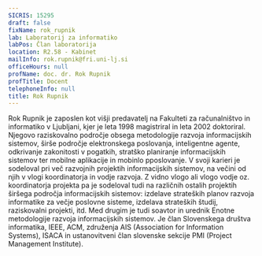 ```yaml
---
SICRIS: 15295
draft: false
fixName: rok_rupnik
lab: Laboratorij za informatiko
labPos: Član laboratorija
location: R2.58 - Kabinet
mailInfo: rok.rupnik@fri.uni-lj.si
officeHours: null
profName: doc. dr. Rok Rupnik
profTitle: Docent
telephoneInfo: null
title: Rok Rupnik
---
```



Rok Rupnik je zaposlen kot višji predavatelj na Fakulteti za računalništvo in informatiko v Ljubljani, kjer je leta 1998 magistriral in leta 2002 doktoriral. Njegovo raziskovalno področje obsega metodologije razvoja informacijskih sistemov, širše področje elektronskega poslovanja, inteligentne agente, odkrivanje zakonitosti v pogatkih, stratško planiranje informacijskih sistemov ter mobilne aplikacije in mobinlo pposlovanje. V svoji karieri je sodeloval pri več razvojnih projektih informacijskih sistemov, na večini od njih v vlogi koordinatorja in vodje razvoja. Z vidno vlogo ali vlogo vodje oz. koordinatorja projekta pa je sodeloval tudi na različnih ostalih projektih širšega področja informacijskih sistemov: izdelave strateških planov razvoja informatike za večje poslovne sisteme, izdelava strateških študij, raziskovalni projekti, itd. Med drugim je tudi soavtor in urednik Enotne metodologije razvoja informacijskih sistemov. Je član Slovenskega društva informatika, IEEE, ACM, združenja AIS (Association for Information Systems), ISACA in ustanovitveni član slovenske sekcije PMI (Project Management Institute).